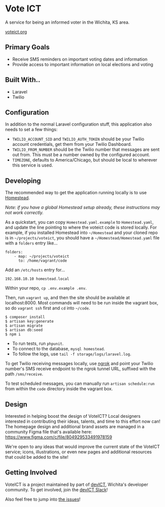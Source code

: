 # Vote ICT

A service for being an informed voter in the Wichita, KS area.

[voteict.org](https://www.voteict.org)

## Primary Goals

- Receive SMS reminders on important voting dates and information
- Provide access to important information on local elections and voting

## Built With..

- Laravel
- Twilio

## Configuration

In addition to the normal Laravel configuration stuff, this application also
needs to set a few things:

- `TWILIO_ACCOUNT_SID` and `TWILIO_AUTH_TOKEN` should be your Twilio account
  credentials, get them from your Twilio Dashboard.
- `TWILIO_FROM_NUMBER` should be the Twilio number that messages are sent out
  from. This must be a number owned by the configured account.
- `TIMEZONE`, defaults to America/Chicago, but should be local to wherever this
  service is used.

## Developing

The recommended way to get the application running locally is to use [Homestead](https://laravel.com/docs/5.6/homestead).

_Note: if you have a global Homestead setup already, these instructions may not
work correctly._

As a quickstart, you can copy `Homestead.yaml.example` to `Homestead.yaml`, and
update the line pointing to where the voteict code is stored locally. For
example, if you installed Homestead into `~/Homestead` and your cloned repo is
in `~/projects/voteict`, you should have a `~/Homestead/Homestead.yaml` file
with a `folders` entry like...

```
folders:
    - map: ~/projects/voteict
      to: /home/vagrant/code
```

Add an `/etc/hosts` entry for...

```
192.168.10.10 homestead.local
```

Within your repo, `cp .env.example .env`.

Then, run `vagrant up`, and then the site should be available at
localhost:8000. Most commands will need to be run inside the vagrant box, so
do `vagrant ssh` first and `cd` into `~/code`.

```
$ composer install
$ artisan key:generate
$ artisan migrate
$ artisan db:seed
$ npm i
```

- To run tests, run `phpunit`.
- To connect to the database, `mysql homestead`.
- To follow the logs, use `tail -f storage/logs/laravel.log`.

To get Twilio receiving messages locally, use [ngrok](https://ngrok.com) and
point your Twilio number's SMS receive endpoint to the ngrok tunnel URL,
suffixed with the path `/sms/receive`.

To test scheduled messages, you can manually run `artisan schedule:run` from
within the `code` directory inside the vagrant box.

## Design

Interested in helping boost the design of VoteICT? Local designers interested in contributing their ideas, talents, and time to this effort now can! The homepage design and additional brand assets are managed in a community Figma file that's available here: https://www.figma.com/c/file/804929533491978159

We're open to any ideas that would improve the current state of the VoteICT service; icons, illustrations, or even new pages and additional resources that could be added to the site!

## Getting Involved

VoteICT is a project maintained by part of [devICT](https://devict.org),
Wichita's developer community. To get involved, join the [devICT
Slack](https://devict.org/slack)!

Also feel free to jump into [the
issues](https://github.com/openwichita/voteict/issues)!
